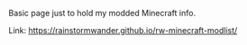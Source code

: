 Basic page just to hold my modded Minecraft info.

Link: https://rainstormwander.github.io/rw-minecraft-modlist/
